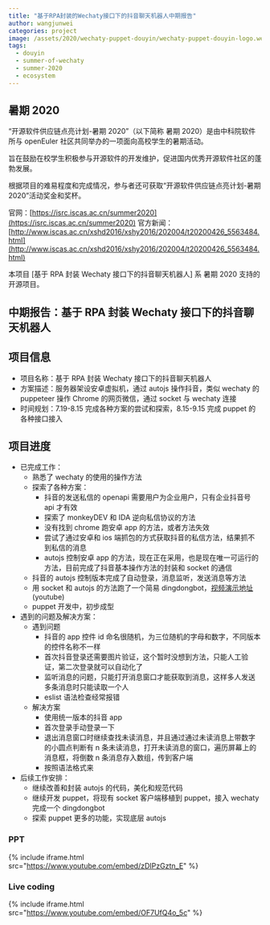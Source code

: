 ```yaml
---
title: "基于RPA封装的Wechaty接口下的抖音聊天机器人中期报告"
author: wangjunwei
categories: project
image: /assets/2020/wechaty-puppet-douyin/wechaty-puppet-douyin-logo.webp
tags:
  - douyin
  - summer-of-wechaty
  - summer-2020
  - ecosystem
---
```


## 暑期 2020

“开源软件供应链点亮计划-暑期 2020”（以下简称 暑期 2020）是由中科院软件所与 openEuler 社区共同举办的一项面向高校学生的暑期活动。

旨在鼓励在校学生积极参与开源软件的开发维护，促进国内优秀开源软件社区的蓬勃发展。

根据项目的难易程度和完成情况，参与者还可获取“开源软件供应链点亮计划-暑期 2020”活动奖金和奖杯。

官网：[https://isrc.iscas.ac.cn/summer2020](https://isrc.iscas.ac.cn/summer2020) 官方新闻：[http://www.iscas.ac.cn/xshd2016/xshy2016/202004/t20200426_5563484.html](http://www.iscas.ac.cn/xshd2016/xshy2016/202004/t20200426_5563484.html)

本项目 [基于 RPA 封装 Wechaty 接口下的抖音聊天机器人] 系 暑期 2020 支持的开源项目。

<!--more-->

## 中期报告：基于 RPA 封装 Wechaty 接口下的抖音聊天机器人

## 项目信息

- 项目名称：基于 RPA 封装 Wechaty 接口下的抖音聊天机器人
- 方案描述：服务器架设安卓虚拟机，通过 autojs 操作抖音，类似 wechaty 的 puppeteer 操作 Chrome 的网页微信，通过 socket 与 wechaty 连接
- 时间规划：7.19-8.15 完成各种方案的尝试和探索，8.15-9.15 完成 puppet 的各种接口接入

## 项目进度

- 已完成工作：
  - 熟悉了 wechaty 的使用的操作方法
  - 探索了各种方案：
    - 抖音的发送私信的 openapi 需要用户为企业用户，只有企业抖音号 api 才有效
    - 探索了 monkeyDEV 和 IDA 逆向私信协议的方法
    - 没有找到 chrome 跑安卓 app 的方法，或者方法失效
    - 尝试了通过安卓和 ios 端抓包的方式获取抖音的私信方法，结果抓不到私信的消息
    - autojs 控制安卓 app 的方法，现在正在采用，也是现在唯一可运行的方法，目前完成了抖音基本操作方法的封装和 socket 的通信
  - 抖音的 autojs 控制版本完成了自动登录，消息监听，发送消息等方法
  - 用 socket 和 autojs 的方法跑了一个简易 dingdongbot，[视频演示地址](https://youtu.be/TY4hn9TIWlA)(youtube)
  - puppet 开发中，初步成型
- 遇到的问题及解决方案：
  - 遇到问题
    - 抖音的 app 控件 id 命名很随机，为三位随机的字母和数字，不同版本的控件名称不一样
    - 首次抖音登录还需要图片验证，这个暂时没想到方法，只能人工验证，第二次登录就可以自动化了
    - 监听消息的问题，只能打开消息窗口才能获取到消息，这样多人发送多条消息时只能读取一个人
    - eslist 语法检查经常报错
  - 解决方案
    - 使用统一版本的抖音 app
    - 首次登录手动登录一下
    - 退出消息窗口时继续查找未读消息，并且通过通过未读消息上带数字的小圆点判断有 n 条未读消息，打开未读消息的窗口，遍历屏幕上的消息框，将倒数 n 条消息存入数组，传到客户端
    - 按照语法格式来
- 后续工作安排：
  - 继续改善和封装 autojs 的代码，美化和规范代码
  - 继续开发 puppet，将现有 socket 客户端移植到 puppet，接入 wechaty 完成一个 dingdongbot
  - 探索 puppet 更多的功能，实现底层 autojs

### PPT

{% include iframe.html src="https://www.youtube.com/embed/zDIPzGztn_E" %}

### Live coding

{% include iframe.html src="https://www.youtube.com/embed/OF7UfQ4o_5c" %}
